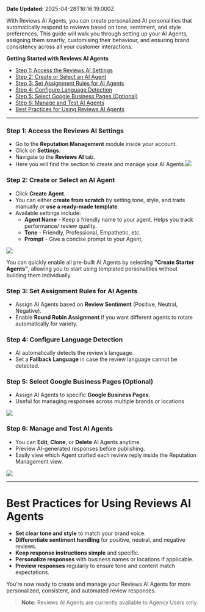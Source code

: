 **Date Updated:** 2025-04-28T16:16:19.000Z

With Reviews AI Agents, you can create personalized AI personalities that automatically respond to reviews based on tone, sentiment, and style preferences. This guide will walk you through setting up your AI Agents, assigning them smartly, customising their behaviour, and ensuring brand consistency across all your customer interactions.

  
**Getting Started with Reviews AI Agents** 

* [Step 1: Access the Reviews AI Settings](#Step-1%3A-Access-the-Reviews-AI-Settings)[](#Step-2%3A-Create-or-Select-an-AI-Agent)
* [Step 2: Create or Select an AI Agent](#Step-2%3A-Create-or-Select-an-AI-Agent)[](#Step-3%3A-Set-Assignment-Rules-for-AI-Agents)
* [Step 3: Set Assignment Rules for AI Agents](#Step-3%3A-Set-Assignment-Rules-for-AI-Agents)[](#Step-4%3A-Configure-Language-Detection)
* [Step 4: Configure Language Detection](#Step-4%3A-Configure-Language-Detection)[](#Step-5%3A-Select-Google-Business-Pages-%28Optional%29)
* [Step 5: Select Google Business Pages (Optional)](#Step-5%3A-Select-Google-Business-Pages-%28Optional%29)[](#Step-6%3A-Manage-and-Test-AI-Agents)
* [Step 6: Manage and Test AI Agents](#Step-6%3A-Manage-and-Test-AI-Agents)
* [Best Practices for Using Reviews AI Agents](#Best-Practices-for-Using-Reviews-AI-Agents)

---

### **Step 1: Access the Reviews AI Settings**

* Go to the **Reputation Management** module inside your account.
* Click on **Settings**.
* Navigate to the **Reviews AI** tab.
* Here you will find the section to create and manage your AI Agents.![](https://s3.amazonaws.com/cdn.freshdesk.com/data/helpdesk/attachments/production/155045757887/original/BmMNwYY1jy0mBB4ci2MqwrZiRLiQzrTT5A.png?1745836397)

  
### **Step 2: Create or Select an AI Agent**

* Click **Create Agent**.
* You can either **create from scratch** by setting tone, style, and traits manually or **use a ready-made template**
* Available settings include:  
   * **Agent Name** \- Keep a friendly name to your agent. Helps you track performance/ review quality.  
   * **Tone** \- Friendly, Professional, Empathetic, etc.  
   * **Prompt** \- Give a concise prompt to your Agent,

![](https://s3.amazonaws.com/cdn.freshdesk.com/data/helpdesk/attachments/production/155045758534/original/cpWSzc9pu9x2IWUdlkdtShDUFgQSgGhu3Q.png?1745836845)

  
You can quickly enable all pre-built AI Agents by selecting **"Create Starter Agents"**, allowing you to start using templated personalities without building them individually.

  
### **Step 3: Set Assignment Rules for AI Agents**

* Assign AI Agents based on **Review Sentiment** (Positive, Neutral, Negative).
* Enable **Round Robin Assignment** if you want different agents to rotate automatically for variety.

### **Step 4: Configure Language Detection**

* AI automatically detects the review’s language.
* Set a **Fallback Language** in case the review language cannot be detected.

### **Step 5: Select Google Business Pages (Optional)**

* Assign AI Agents to specific **Google Business Pages**.
* Useful for managing responses across multiple brands or locations

![](https://s3.amazonaws.com/cdn.freshdesk.com/data/helpdesk/attachments/production/155045758725/original/c-q7EwNAHxXNq9C4LDDSZ9vF_yoRLgt43Q.png?1745837023)

### **Step 6: Manage and Test AI Agents**

* You can **Edit**, **Clone**, or **Delete** AI Agents anytime.
* Preview AI-generated responses before publishing.
* Easily view which Agent crafted each review reply inside the Reputation Management view.

  
![](https://s3.amazonaws.com/cdn.freshdesk.com/data/helpdesk/attachments/production/155045758774/original/6zPR3QUw9UNXuKSxHFrm1ZGmS8Hdoby-5Q.png?1745837044)

---

# Best Practices for Using Reviews AI Agents

* **Set clear tone and style** to match your brand voice.
* **Differentiate sentiment handling** for positive, neutral, and negative reviews.
* **Keep response instructions simple** and specific.
* **Personalize responses** with business names or locations if applicable.
* **Preview responses** regularly to ensure tone and content match expectations.

  
You’re now ready to create and manage your Reviews AI Agents for more personalized, consistent, and automated review responses.

> **Note:** Reviews AI Agents are currently available to Agency Users only.

  
#   

###   